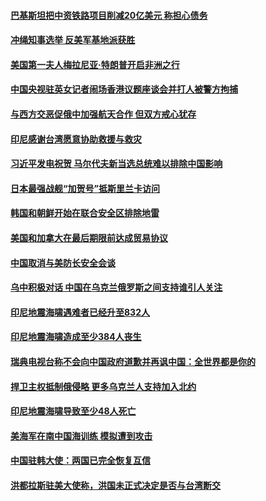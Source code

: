 #### [巴基斯坦把中资铁路项目削减20亿美元  称担心债务  ](../pages/z__yoerrvp/4595230.md) 

#### [冲绳知事选举 反美军基地派获胜 ](../pages/z__yoerrvp/4594761.md) 

#### [美国第一夫人梅拉尼亚·特朗普开启非洲之行 ](../pages/z__yoerrvp/4594752.md) 

#### [中国央视驻英女记者闹场香港议题座谈会并打人被警方拘捕 ](../pages/z__yoerrvp/4594697.md) 

#### [与西方交恶促俄中加强航天合作 但双方戒心犹存](../pages/z__yoerrvp/4594551.md) 

#### [印尼感谢台湾愿意协助救援与救灾](../pages/z__yoerrvp/4594440.md) 

#### [习近平发电祝贺 马尔代夫新当选总统难以排除中国影响](../pages/z__yoerrvp/4594316.md) 

#### [日本最强战舰“加贺号”抵斯里兰卡访问](../pages/z__yoerrvp/4594297.md) 

#### [韩国和朝鲜开始在联合安全区排除地雷](../pages/z__yoerrvp/4594186.md) 

#### [美国和加拿大在最后期限前达成贸易协议](../pages/z__yoerrvp/4594146.md) 

#### [中国取消与美防长安全会谈](../pages/z__yoerrvp/4594134.md) 

#### [乌中积极对话 中国在乌克兰俄罗斯之间支持谁引人关注](../pages/z__yoerrvp/4593448.md) 

#### [印尼地震海啸遇难者已经升至832人](../pages/z__yoerrvp/4593235.md) 

#### [印尼地震海啸造成至少384人丧生 ](../pages/z__yoerrvp/4592706.md) 

#### [瑞典电视台称不会向中国政府道歉并再讽中国：全世界都是你的](../pages/z__yoerrvp/4592701.md) 

#### [捍卫主权抵制俄侵略 更多乌克兰人支持加入北约](../pages/z__yoerrvp/4592651.md) 

#### [印尼地震海啸导致至少48人死亡](../pages/z__yoerrvp/4592474.md) 

#### [美海军在南中国海训练 模拟遭到攻击](../pages/z__yoerrvp/4592471.md) 

#### [中国驻韩大使：两国已完全恢复互信](../pages/z__yoerrvp/4592465.md) 

#### [洪都拉斯驻美大使称，洪国未正式决定是否与台湾断交](../pages/z__yoerrvp/4592394.md) 

